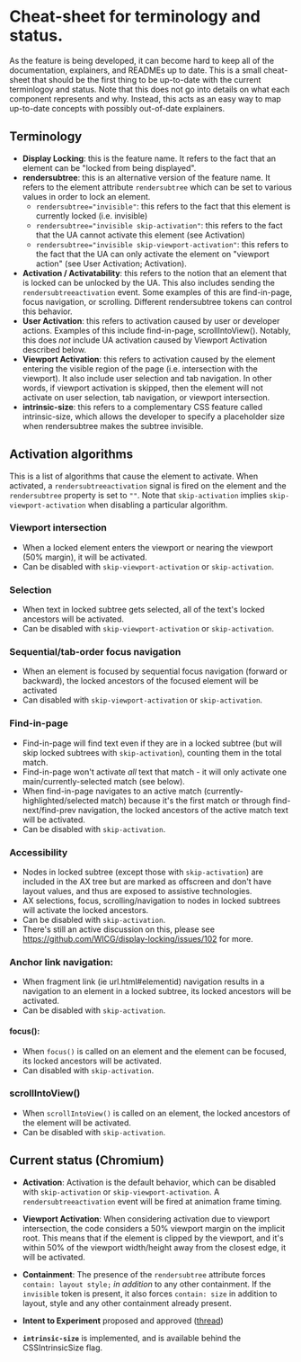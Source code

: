 # Cheat-sheet for terminology and status.

As the feature is being developed, it can become hard to keep all of the
documentation, explainers, and READMEs up to date. This is a small cheat-sheet
that should be the first thing to be up-to-date with the current terminlogoy
and status. Note that this does not go into details on what each component
represents and why. Instead, this acts as an easy way to map up-to-date concepts
with possibly out-of-date explainers.

## Terminology

* **Display Locking**: this is the feature name. It refers to the fact that an
  element can be "locked from being displayed".
* **rendersubtree**: this is an alternative version of the feature name. It
  refers to the element attribute `rendersubtree` which can be set to various
  values in order to lock an element.
  * `rendersubtree="invisible"`: this refers to the fact that this
    element is currently locked (i.e. invisible)
  * `rendersubtree="invisible skip-activation"`: this refers to the
    fact that the UA cannot activate this element (see Activation)
  * `rendersubtree="invisible skip-viewport-activation"`: this refers to the
    fact that the UA can only activate the element on "viewport action" (see User
    Activation; Activation).
* **Activation / Activatability**: this refers to the notion that an element
  that is locked can be unlocked by the UA. This also includes sending the
  `rendersubtreeactivation` event. Some examples of this are find-in-page,
  focus navigation, or scrolling. Different rendersubtree tokens can control this
  behavior.
* **User Activation**: this refers to activation caused by user or developer
  actions. Examples of this include find-in-page, scrollIntoView().
  Notably, this does *not* include UA activation caused by Viewport Activation
  described below.
* **Viewport Activation**: this refers to activation caused by the element
  entering the visible region of the page (i.e. intersection with the viewport).
  It also include user selection and tab navigation. In other words, if viewport
  activation is skipped, then the element will not activate on user selection,
  tab navigation, or viewport intersection.
* **intrinsic-size**: this refers to a complementary CSS feature called
  intrinsic-size, which allows the developer to specify a placeholder size when
  rendersubtree makes the subtree invisible.

## Activation algorithms

This is a list of algorithms that cause the element to activate. When activated,
a `rendersubtreeactivation` signal is fired on the element and the `rendersubtree`
property is set to `""`. Note that `skip-activation` implies
`skip-viewport-activation` when disabling a particular algorithm.

### Viewport intersection
* When a locked element enters the viewport or nearing the viewport (50% margin), it will be activated.
* Can be disabled with `skip-viewport-activation` or `skip-activation`.

### Selection
* When text in locked subtree gets selected, all of the text's locked ancestors will be activated.
* Can be disabled with `skip-viewport-activation` or `skip-activation`.
 
### Sequential/tab-order focus navigation
* When an element is focused by sequential focus navigation (forward or backward),
the locked ancestors of the focused element will be activated
* Can disabled with `skip-viewport-activation` or `skip-activation`.

### Find-in-page
* Find-in-page will find text even if they are in a locked subtree (but will skip locked subtrees with `skip-activation`), counting them in the total match.
* Find-in-page won't activate *all* text that match - it will only activate one main/currently-selected match (see below).
* When find-in-page navigates to an active match (currently-highlighted/selected match) because it's the first match or through find-next/find-prev navigation, the locked ancestors of the active match text will be activated.
* Can be disabled with `skip-activation`.

### Accessibility
* Nodes in locked subtree (except those with `skip-activation`) are included in the AX tree but are marked as offscreen and don't have layout values, and thus are exposed to assistive technologies.
* AX selections, focus, scrolling/navigation to nodes in locked subtrees will activate the locked ancestors.
* Can be disabled with `skip-activation`.
* There's still an active discussion on this, please see https://github.com/WICG/display-locking/issues/102 for more.

### Anchor link navigation:
* When fragment link (ie url.html#elementid) navigation results in a navigation to an element in a locked subtree, its locked ancestors will be activated.
* Can be disabled with `skip-activation`.

#### focus():
* When `focus()` is called on an element and the element can be focused, its locked ancestors will be activated.
* Can disabled with `skip-activation`.
  
### scrollIntoView()
* When `scrollIntoView()` is called on an element, the locked ancestors of the element will be activated.
* Can be disabled with `skip-activation`.

## Current status (Chromium)

* **Activation**: Activation is the default behavior, which can be disabled with
  `skip-activation` or `skip-viewport-activation`. A `rendersubtreeactivation` event will
  be fired at animation frame timing.

* **Viewport Activation**: When considering activation due to viewport
  intersection, the code considers a 50% viewport margin on the implicit root.
  This means that if the element is clipped by the viewport, and it's within 50%
  of the viewport width/height  away from the closest edge, it will be activated.

* **Containment**: The presence of the `rendersubtree` attribute forces
  `contain: layout style;` *in addition* to any other containment. If the
  `invisible` token is present, it also forces `contain: size` in addition to
  layout, style and any other containment already present.

* **Intent to Experiment** proposed and approved ([thread](https://groups.google.com/a/chromium.org/d/msg/blink-dev/-6Cp2osHn50/VZhPCrXHDAAJ))

* **`intrinsic-size`** is implemented, and is available behind the
  CSSIntrinsicSize flag.
